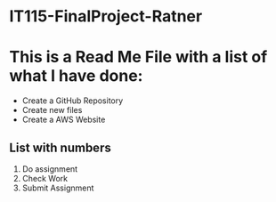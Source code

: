 # IT115-FinalProject-Ratner

<h1>This is a Read Me File with a list of what I have done:</h1>

<ul>
  <li>Create a GitHub Repository</li>
  <li>Create new files</li>
  <li>Create a AWS Website</li>
</ul>  

<h2>List with numbers</h2>

<ol>
  <li>Do assignment</li>
  <li>Check Work</li>
  <li>Submit Assignment</li>
</ol> 
